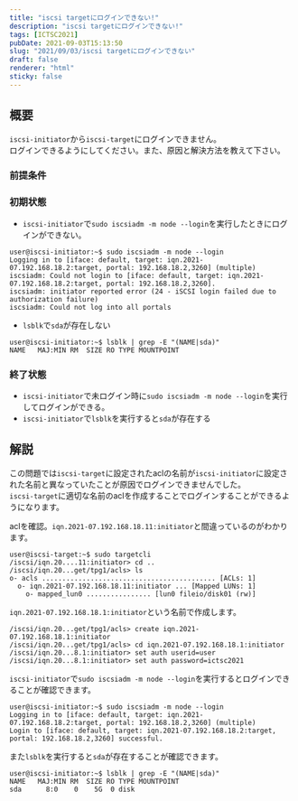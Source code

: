 ```yaml
---
title: "iscsi targetにログインできない!"
description: "iscsi targetにログインできない!"
tags: [ICTSC2021]
pubDate: 2021-09-03T15:13:50
slug: "2021/09/03/iscsi targetにログインできない"
draft: false
renderer: "html"
sticky: false
---
```


<h2>概要</h2>

<p><code>iscsi-initiator</code>から<code>iscsi-target</code>にログインできません。  <br>
ログインできるようにしてください。また、原因と解決方法を教えて下さい。</p>

<h3>前提条件</h3>

<h3>初期状態</h3>

<ul><li><code>iscsi-initiator</code>で<code>sudo iscsiadm -m node --login</code>を実行したときにログインができない。</li></ul>

<div class="wp-block-syntaxhighlighter-code "><pre><code>user@iscsi-initiator:~$ sudo iscsiadm -m node --login
Logging in to &#91;iface: default, target: iqn.2021-07.192.168.18.2:target, portal: 192.168.18.2,3260] (multiple)
iscsiadm: Could not login to &#91;iface: default, target: iqn.2021-07.192.168.18.2:target, portal: 192.168.18.2,3260].
iscsiadm: initiator reported error (24 - iSCSI login failed due to authorization failure)
iscsiadm: Could not log into all portals</code></pre></div>

<ul><li><code>lsblk</code>で<code>sda</code>が存在しない</li></ul>

<div class="wp-block-syntaxhighlighter-code "><pre><code>user@iscsi-initiator:~$ lsblk | grep -E &quot;(NAME|sda)&quot;
NAME   MAJ:MIN RM  SIZE RO TYPE MOUNTPOINT</code></pre></div>

<h3>終了状態</h3>

<ul><li><code>iscsi-initiator</code>で未ログイン時に<code>sudo iscsiadm -m node --login</code>を実行してログインができる。</li><li><code>iscsi-initiator</code>で<code>lsblk</code>を実行すると<code>sda</code>が存在する</li></ul>

<h2>解説</h2>

<p>この問題では<code>iscsi-target</code>に設定されたaclの名前が<code>iscsi-initiator</code>に設定された名前と異なっていたことが原因でログインできませんでした。<br>
<code>iscsi-target</code>に適切な名前のaclを作成することでログインすることができるようになります。</p>

<p>aclを確認。<code>iqn.2021-07.192.168.18.11:initiator</code>と間違っているのがわかります。</p>

<div class="wp-block-syntaxhighlighter-code "><pre><code>user@iscsi-target:~$ sudo targetcli
/iscsi/iqn.20....11:initiator&gt; cd ..
/iscsi/iqn.20...get/tpg1/acls&gt; ls
o- acls ........................................... &#91;ACLs: 1]
  o- iqn.2021-07.192.168.18.11:initiator ... &#91;Mapped LUNs: 1]
    o- mapped_lun0 ................ &#91;lun0 fileio/disk01 (rw)]</code></pre></div>

<p><code>iqn.2021-07.192.168.18.1:initiator</code>という名前で作成します。</p>

<div class="wp-block-syntaxhighlighter-code "><pre><code>/iscsi/iqn.20...get/tpg1/acls&gt; create iqn.2021-07.192.168.18.1:initiator
/iscsi/iqn.20...get/tpg1/acls&gt; cd iqn.2021-07.192.168.18.1:initiator
/iscsi/iqn.20...8.1:initiator&gt; set auth userid=user
/iscsi/iqn.20...8.1:initiator&gt; set auth password=ictsc2021</code></pre></div>

<p><code>iscsi-initiator</code>で<code>sudo iscsiadm -m node --login</code>を実行するとログインできることが確認できます。</p>

<div class="wp-block-syntaxhighlighter-code "><pre><code>user@iscsi-initiator:~$ sudo iscsiadm -m node --login
Logging in to &#91;iface: default, target: iqn.2021-07.192.168.18.2:target, portal: 192.168.18.2,3260] (multiple)
Login to &#91;iface: default, target: iqn.2021-07.192.168.18.2:target, portal: 192.168.18.2,3260] successful.</code></pre></div>

<p>また<code>lsblk</code>を実行すると<code>sda</code>が存在することが確認できます。</p>

<div class="wp-block-syntaxhighlighter-code "><pre><code>user@iscsi-initiator:~$ lsblk | grep -E &quot;(NAME|sda)&quot;
NAME   MAJ:MIN RM  SIZE RO TYPE MOUNTPOINT
sda      8:0    0    5G  0 disk </code></pre></div>
